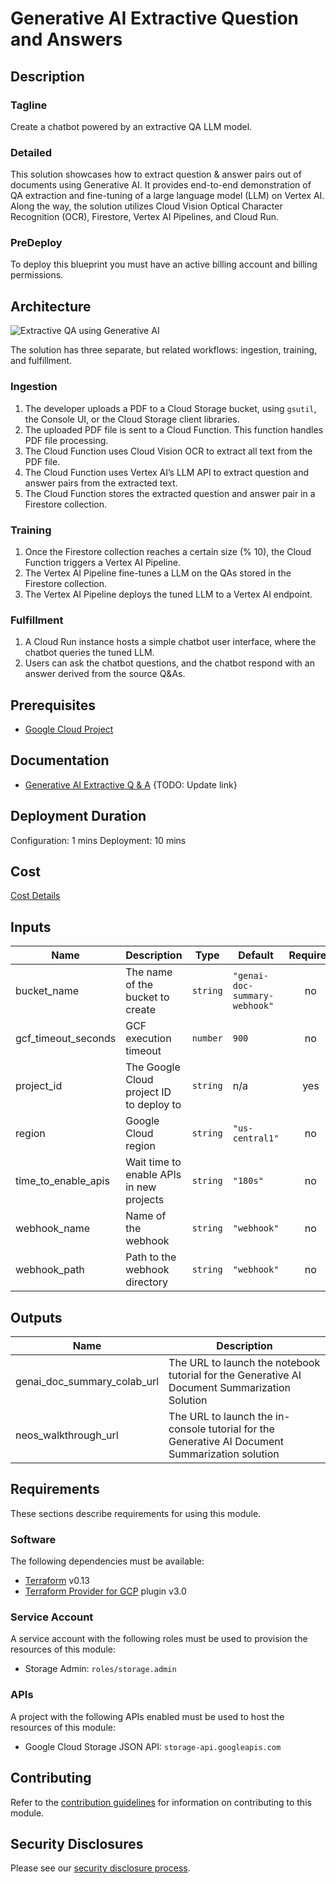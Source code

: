 # Generative AI Extractive Question and Answers

## Description
### Tagline
Create a chatbot powered by an extractive QA LLM model.

### Detailed
This solution showcases how to extract question & answer pairs out of documents
using Generative AI. It provides end-to-end demonstration of QA extraction and
fine-tuning of a large language model (LLM) on Vertex AI. Along the way, the
solution utilizes Cloud Vision Optical Character Recognition (OCR), Firestore,
Vertex AI Pipelines, and Cloud Run.

### PreDeploy
To deploy this blueprint you must have an active billing account and billing permissions.

## Architecture
![Extractive QA using Generative AI]()
<!-- TODO: Update the image with the correct diagram -->

The solution has three separate, but related workflows: ingestion, training,
and fulfillment.

### Ingestion

1. The developer uploads a PDF to a Cloud Storage bucket, using `gsutil`, the Console UI, or 
   the Cloud Storage client libraries.
1. The uploaded PDF file is sent to a Cloud Function. This function handles PDF file processing.
1. The Cloud Function uses Cloud Vision OCR to extract all text from the PDF file.
1. The Cloud Function uses Vertex AI’s LLM API to extract question and answer pairs from the extracted text.
1. The Cloud Function stores the extracted question and answer pair in a Firestore collection.

### Training

1. Once the Firestore collection reaches a certain size (% 10), the Cloud 
   Function triggers a Vertex AI Pipeline.
1. The Vertex AI Pipeline fine-tunes a LLM on the QAs stored in the Firestore collection.
1. The Vertex AI Pipeline deploys the tuned LLM to a Vertex AI endpoint.

### Fulfillment

1. A Cloud Run instance hosts a simple chatbot user interface, where the chatbot
   queries the tuned LLM.
1. Users can ask the chatbot questions, and the chatbot respond with an
   answer derived from the source Q&As. 

## Prerequisites
- [Google Cloud Project](https://cloud.google.com/resource-manager/docs/creating-managing-projects)

## Documentation
- [Generative AI Extractive Q & A]()
{TODO: Update link}

## Deployment Duration
Configuration: 1 mins
Deployment: 10 mins

## Cost
[Cost Details](https://cloud.google.com/products/calculator/#id=78888c9b-02ac-4130-9327-fecd7f4cfb11)

<!-- BEGINNING OF PRE-COMMIT-TERRAFORM DOCS HOOK -->
## Inputs

| Name | Description | Type | Default | Required |
|------|-------------|------|---------|:--------:|
| bucket\_name | The name of the bucket to create | `string` | `"genai-doc-summary-webhook"` | no |
| gcf\_timeout\_seconds | GCF execution timeout | `number` | `900` | no |
| project\_id | The Google Cloud project ID to deploy to | `string` | n/a | yes |
| region | Google Cloud region | `string` | `"us-central1"` | no |
| time\_to\_enable\_apis | Wait time to enable APIs in new projects | `string` | `"180s"` | no |
| webhook\_name | Name of the webhook | `string` | `"webhook"` | no |
| webhook\_path | Path to the webhook directory | `string` | `"webhook"` | no |

## Outputs

| Name | Description |
|------|-------------|
| genai\_doc\_summary\_colab\_url | The URL to launch the notebook tutorial for the Generative AI Document Summarization Solution |
| neos\_walkthrough\_url | The URL to launch the in-console tutorial for the Generative AI Document Summarization solution |

<!-- END OF PRE-COMMIT-TERRAFORM DOCS HOOK -->

## Requirements

These sections describe requirements for using this module.

### Software

The following dependencies must be available:

- [Terraform][terraform] v0.13
- [Terraform Provider for GCP][terraform-provider-gcp] plugin v3.0

### Service Account

A service account with the following roles must be used to provision
the resources of this module:

- Storage Admin: `roles/storage.admin`

### APIs

A project with the following APIs enabled must be used to host the
resources of this module:

- Google Cloud Storage JSON API: `storage-api.googleapis.com`

## Contributing

Refer to the [contribution guidelines](./docs/CONTRIBUTING.md) for
information on contributing to this module.

[iam-module]: https://registry.terraform.io/modules/terraform-google-modules/iam/google
[project-factory-module]: https://registry.terraform.io/modules/terraform-google-modules/project-factory/google
[terraform-provider-gcp]: https://www.terraform.io/docs/providers/google/index.html
[terraform]: https://www.terraform.io/downloads.html

## Security Disclosures

Please see our [security disclosure process](./SECURITY.md).
